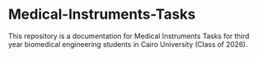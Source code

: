 # Medical-Instruments-Tasks
This repository is a documentation for Medical Instruments Tasks for third year biomedical engineering students in Cairo University (Class of 2026).
